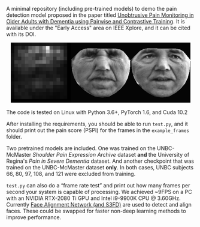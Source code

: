 A minimal repository (including pre-trained models) to demo the pain detection model proposed in the paper titled [Unobtrusive Pain Monitoring in Older Adults with Dementia
using Pairwise and Contrastive Training](https://ieeexplore.ieee.org/document/9298886). It is available under the "Early Access" area on IEEE Xplore, and it can be cited with its DOI.

<p align="center"><img src="docs/images/saliency-S64-wint-contrastive.png" /></p>

The code is tested on Linux with Python 3.6+, PyTorch 1.6, and Cuda 10.2

After installing the requirements, you should be able to run `test.py`, and it should print out the pain score (PSPI) for the frames in the `example_frames` folder.

Two pretrained models are included. One was trained on the UNBC-McMaster _Shoulder Pain Expression Archive_ dataset **and** the University of Regina's _Pain in Severe Dementia_ dataset.
And another checkpoint that was trained on the UNBC-McMaster dataset **only**. In both cases, UNBC subjects 66, 80, 97, 108, and 121 were excluded from training.


`test.py` can also do a “frame rate test” and print out how many frames per second your system is capable of processing.
We achieved ~9FPS on a PC with an NVIDIA RTX-2080 Ti GPU and Intel i9-9900K CPU @ 3.60GHz.
Currently [Face Alignment Network (and S3FD)](https://github.com/1adrianb/face-alignment) are used to detect and align faces.
These could be swapped for faster non-deep learning methods to improve performance.




